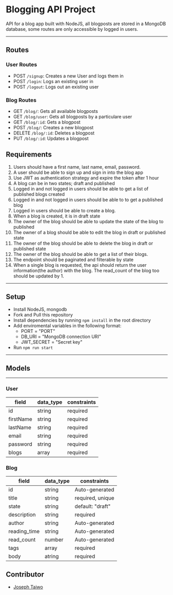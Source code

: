 # Blogging API Project

API for a blog app built with NodeJS, all blogposts are stored in a MongoDB database, some routes are only accessible by logged in users.

---

## Routes

### User Routes

- POST `/signup`: Creates a new User and logs them in
- POST `/login`: Logs an existing user in
- POST `/logout`: Logs out an existing user

### Blog Routes

- GET `/blog/`: Gets all available blogposts
- GET `/blog/user`: Gets all blogposts by a particulare user
- GET `/blog/:id`: Gets a blogpost
- POST `/blog/`: Creates a new blogpost
- DELETE `/blog/:id`: Deletes a blogpost
- PUT `/blog/:id`: Updates a blogpost

## Requirements

1. Users should have a first name, last name, email, password.
2. A user should be able to sign up and sign in into the blog app
3. Use JWT as authentication strategy and expire the token after 1 hour
4. A blog can be in two states; draft and published
5. Logged in and not logged in users should be able to get a list of published blogs created
6. Logged in and not logged in users should be able to to get a published blog
7. Logged in users should be able to create a blog.
8. When a blog is created, it is in draft state
9. The owner of the blog should be able to update the state of the blog to published
10. The owner of a blog should be able to edit the blog in draft or published state
11. The owner of the blog should be able to delete the blog in draft or published state
12. The owner of the blog should be able to get a list of their blogs.
13. The endpoint should be paginated and filterable by state
14. When a single blog is requested, the api should return the user information(the author) with the blog. The read_count of the blog too should be updated by 1.

---

## Setup

- Install NodeJS, mongodb
- Fork and Pull this repository
- Install dependencies by running `npm install` in the root directory
- Add enviromental variables in the following format:
  - PORT = "PORT"
  - DB_URI = "MongoDB connection URI"
  - JWT_SECRET = "Secret key"
- Run `npm run start`

---

## Models

---

### User

| field     | data_type | constraints           |
| --------- | --------- | --------------------- |
| id        | string    | required              |
| firstName | string    | required              |
| lastName  | string    | required              |
| email     | string    | required              |
| password  | string    | required              |
| blogs     | array     | required              |

### Blog

| field        | data_type | constraints      |
| ------------ | --------- | ---------------- |
| id           | string    | Auto-generated   |
| title        | string    | required, unique |
| state        | string    | default: "draft" |
| description  | string    | required         |
| author       | string    | Auto-generated   |
| reading_time | string    | Auto-generated   |
| read_count   | number    | Auto-generated   |
| tags         | array     | required         |
| body         | atring    | required         |

## Contributor

- [Joseph Taiwo](https://github.com/Teejay128)
